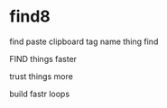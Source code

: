 # find8
find paste clipboard tag name thing find   

FIND things faster

trust things more

build fastr loops  